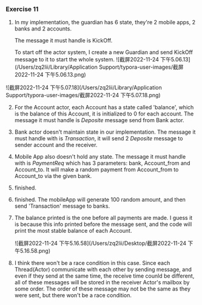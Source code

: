 ### Exercise 11

1. In my implementation, the guardian has 6 state, they're 2 mobile apps, 2 banks and 2 accounts.

   The message it must handle is KickOff.

   To start off the actor system, I create a new Guardian and send KickOff message to it to start the whole system. ![截屏2022-11-24 下午5.06.13](/Users/zq2lii/Library/Application Support/typora-user-images/截屏2022-11-24 下午5.06.13.png)

![截屏2022-11-24 下午5.07.18](/Users/zq2lii/Library/Application Support/typora-user-images/截屏2022-11-24 下午5.07.18.png)

2.  For the Account actor, each Account has a state called 'balance', which is the balance of this Account, it is initialized to 0 for each account. The message it must handle is *Deposite* message send from Bank actor. 

3. Bank actor doesn't maintain state in our implementation. The message it must handle with is *Transaction*, it will send 2 *Deposite* message to sender account and the receiver.

4. Mobile App also doesn't hold any state. The message it must handle with is *PaymentReq* which has 3 parameters: bank, Account_from and Account_to. It will make a random payment from Account_from to Account_to via the given bank.

5. finished.

6. finished. The mobileApp will generate 100 random amount, and then send 'Transaction' message to banks.

7. The balance printed is the one before all payments are made. I guess it is because this info printed before the message sent, and the code will print the most stable balance of each Account.

   ![截屏2022-11-24 下午5.16.58](/Users/zq2lii/Desktop/截屏2022-11-24 下午5.16.58.png)

8. I think there won't be a race condition in this case. Since each Thread(Actor) communicate with each other by sending message, and even if they send at the same time, the receive time counld be different, all of these messages will be stored in the receiver Actor's mailbox by some order. The order of these message may not be the same as they were sent, but there won't be a race condition.